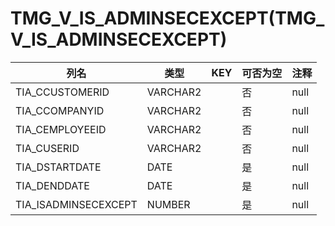 # TMG_V_IS_ADMINSECEXCEPT(TMG_V_IS_ADMINSECEXCEPT)
| 列名   | 类型   | KEY  | 可否为空 | 注释   |
| ---- | ---- | ---- | ---- | ---- |
|TIA_CCUSTOMERID|VARCHAR2||否|null|
|TIA_CCOMPANYID|VARCHAR2||否|null|
|TIA_CEMPLOYEEID|VARCHAR2||否|null|
|TIA_CUSERID|VARCHAR2||否|null|
|TIA_DSTARTDATE|DATE||是|null|
|TIA_DENDDATE|DATE||是|null|
|TIA_ISADMINSECEXCEPT|NUMBER||是|null|
